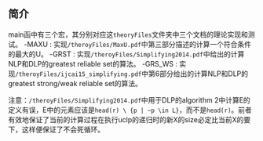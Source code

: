 ## 简介
main函中有三个宏，其分别对应这`theoryFiles`文件夹中三个文档的理论实现和测试。
-MAXU   : 实现`/theroyFiles/MaxU.pdf`中第三部分描述的计算一个符合条件的最大的U。
-GRST   : 实现`/theroyFiles/Simplifying2014.pdf`中给出的计算NLP和DLP的greatest reliable set的算法。
-GRS_WS : 实现`/theroyFiles/ijcai15_simplifying.pdf`中第6部分给出的计算NLP和DLP的greatest strong/weak reliable set的算法。

注意：`/theroyFiles/Simplifying2014.pdf`中用于DLP的algorithm 2中计算E的定义有误，E中的元素应该是`head(r) \ {p | ~p \in L}`，而不是`head(r)`。前者有效地保证了当前的计算过程在执行uclp的递归时的新X的size必定比当前X的要下，这样便保证了不会死循环。
